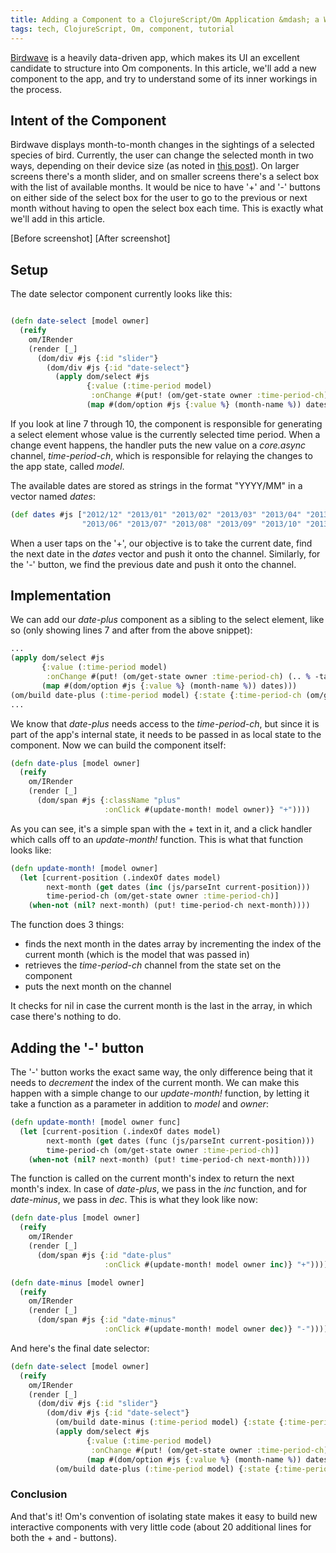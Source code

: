 ```yaml
---
title: Adding a Component to a ClojureScript/Om Application &mdash; a Walkthrough
tags: tech, ClojureScript, Om, component, tutorial
---
```


[Birdwave](http://birdwave.neo.com) is a heavily data-driven app, which makes its UI an excellent candidate to structure into Om components. In this article, we'll add a new component to the app, and try to understand some of its inner workings in the process.

## Intent of the Component

Birdwave displays month-to-month changes in the sightings of a selected species
of bird. Currently, the user can change the selected month in two ways,
depending on their device size (as noted in [this post](http://www.neo.com/2014/10/03/responsive-javascript-with-enquirejs)).
On larger screens there's a month slider, and on smaller screens there's a
select box with the list of available months. It would be nice to have '+' and
'-' buttons on either side of the select box for the user to go to the previous
or next month without having to open the select box each time. This is exactly
what we'll add in this article.

[Before screenshot]
[After screenshot]

## Setup

The date selector component currently looks like this:

~~~ clojure

(defn date-select [model owner]
  (reify
    om/IRender
    (render [_]
      (dom/div #js {:id "slider"}
        (dom/div #js {:id "date-select"}
          (apply dom/select #js
                 {:value (:time-period model)
                  :onChange #(put! (om/get-state owner :time-period-ch) (.. % -target -value))}
                 (map #(dom/option #js {:value %} (month-name %)) dates)))))))
~~~ 

If you look at line 7 through 10, the component is responsible for generating a
select element whose value is the currently selected time period. When a change
event happens, the handler puts the new value on a _core.async_ channel,
_time-period-ch_, which is responsible for relaying the changes to the app
state, called _model_.

The available dates are stored as strings in the format
"YYYY/MM" in a vector named _dates_:

~~~ clojure
(def dates #js ["2012/12" "2013/01" "2013/02" "2013/03" "2013/04" "2013/05"
                "2013/06" "2013/07" "2013/08" "2013/09" "2013/10" "2013/11"])
~~~ 

When a user taps on the '+', our objective is to take the current date, find
the next date in the _dates_ vector and push it onto the channel. Similarly,
for the '-' button, we find the previous date and push it onto the channel.

## Implementation

We can add our _date-plus_ component as a sibling to the select element, like
so (only showing lines 7 and after from the above snippet):

~~~ clojure
...
(apply dom/select #js
       {:value (:time-period model)
        :onChange #(put! (om/get-state owner :time-period-ch) (.. % -target -value))}
       (map #(dom/option #js {:value %} (month-name %)) dates)))
(om/build date-plus (:time-period model) {:state {:time-period-ch (om/get-state owner :time-period-ch)}})
...
~~~ 

We know that _date-plus_ needs access to the _time-period-ch_, but since it
is part of the app's internal state, it needs to be passed in as local state to
the component. Now we can build the component itself:

~~~ clojure
(defn date-plus [model owner]
  (reify
    om/IRender
    (render [_]
      (dom/span #js {:className "plus"
                     :onClick #(update-month! model owner)} "+"))))
~~~ 
As you can see, it's a simple span with the + text in it, and a click handler
which calls off to an _update-month!_ function. This is what that function
looks like:

~~~ clojure
(defn update-month! [model owner]
  (let [current-position (.indexOf dates model)
        next-month (get dates (inc (js/parseInt current-position)))
        time-period-ch (om/get-state owner :time-period-ch)]
    (when-not (nil? next-month) (put! time-period-ch next-month))))
~~~ 
The function does 3 things:

* finds the next month in the dates array by incrementing the index of the
  current month (which is the model that was passed in)
* retrieves the _time-period-ch_ channel from the state set on the component
* puts the next month on the channel

It checks for nil in case the current month is the last in the array, in which
case there's nothing to do.

## Adding the '-' button

The '-' button works the exact same way, the only difference being that it
needs to *decrement* the index of the current month. We can make this happen
with a simple change to our _update-month!_ function, by letting it take a
function as a parameter in addition to _model_ and _owner_:

~~~ clojure
(defn update-month! [model owner func]
  (let [current-position (.indexOf dates model)
        next-month (get dates (func (js/parseInt current-position)))
        time-period-ch (om/get-state owner :time-period-ch)]
    (when-not (nil? next-month) (put! time-period-ch next-month))))
~~~ 

The function is called on the current month's index to return the next month's
index. In case of _date-plus_, we pass in the _inc_ function, and for
_date-minus_, we pass in _dec_. This is what they look like now:

~~~ clojure
(defn date-plus [model owner]
  (reify
    om/IRender
    (render [_]
      (dom/span #js {:id "date-plus"
                     :onClick #(update-month! model owner inc)} "+"))))

(defn date-minus [model owner]
  (reify
    om/IRender
    (render [_]
      (dom/span #js {:id "date-minus"
                     :onClick #(update-month! model owner dec)} "-"))))
~~~ 

And here's the final date selector:

~~~ clojure
(defn date-select [model owner]
  (reify
    om/IRender
    (render [_]
      (dom/div #js {:id "slider"}
        (dom/div #js {:id "date-select"}
          (om/build date-minus (:time-period model) {:state {:time-period-ch (om/get-state owner :time-period-ch)}})
          (apply dom/select #js
                 {:value (:time-period model)
                  :onChange #(put! (om/get-state owner :time-period-ch) (.. % -target -value))}
                 (map #(dom/option #js {:value %} (month-name %)) dates))
          (om/build date-plus (:time-period model) {:state {:time-period-ch (om/get-state owner :time-period-ch)}}))))))
~~~ 

### Conclusion

And that's it! Om's convention of isolating state makes it easy to build new
interactive components with very little code (about 20 additional lines for
both the + and - buttons).
